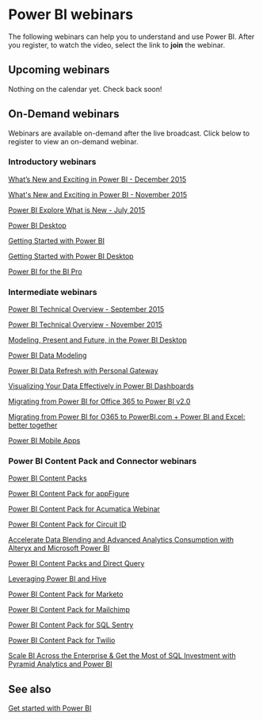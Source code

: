 ﻿<properties
   pageTitle="Power BI webinars"
   description="Power BI webinars."
   services="powerbi"
   documentationCenter=""
   authors="mihart"
   manager="mblythe"
   editor=""/>

<tags
   ms.service="powerbi"
   ms.devlang="NA"
   ms.topic="article"
   ms.tgt_pltfrm="NA"
   ms.workload="powerbi"
   ms.date="11/24/2015"
   ms.author="mihart"/>

# Power BI webinars

   The following webinars can help you to understand and use Power BI. After you register, to watch the video, select the link to **join** the webinar.

## Upcoming webinars

Nothing on the calendar yet. Check back soon!


## On-Demand webinars
Webinars are available on-demand after the live broadcast.  Click below to register to view an on-demand webinar.

###  Introductory webinars
[What’s New and Exciting in Power BI - December 2015](https://info.microsoft.com/CO-PowerBI-WBNR-FY16-17Dec15-PowerBIWhatsNew-Registration.html)

[What's New and Exciting in Power BI - November 2015](https://info.microsoft.com/CO-PowerBI-WBNR-FY16-12Nov15-PowerBIWhatsNew-Register.html)

[Power BI Explore What is New - July 2015](https://info.microsoft.com/CO-PowerBI-WBNR-FY16-07JUL-GettingStartedwithPowerBI-2-Register.html?ls=JenUnderwood)

[Power BI Desktop](https://info.microsoft.com/CO-PowerBI-WBNR-FY16-27Aug15-DeepDiveCreatingReportswithPowerBIDesktop-Register.html)

[Getting Started with Power BI](http://w.on24.com/r.htm?e=962188&s=1&k=64B23C31A95E0389C878DA4F0B3395D8&partnerref=PBIcom)

[Getting Started with Power BI Desktop](http://w.on24.com/r.htm?e=966240&s=1&k=BF7E605ACE81A7E3E9F21024D9CAA881&partnerref=PBIcom)

[Power BI for the BI Pro](http://w.on24.com/r.htm?e=962016&s=1&k=C884EE5DDACA36C140C527A56281C23C&partnerref=PBIcom)

### Intermediate webinars

[Power BI Technical Overview - September 2015](https://info.microsoft.com/CO-PowerBI-WBNR-FY16-09Sep-16-PowerBITechnicalOverview-Register.html)

[Power BI Technical Overview - November 2015](https://info.microsoft.com/CO-PowerBI-WBNR-FY16-11Nov15-PowerBITechnicalOverview-Register.html)

[Modeling, Present and Future, in the Power BI Desktop](https://info.microsoft.com/CO-PowerBI-WBNR-FY16-10Sep15-ModelingPowerBIDesktop-Register.html)

[Power BI Data Modeling](https://info.microsoft.com/CO-PowerBI-WBNR-FY16-10Sep15-ModelingPowerBIDesktop-Register.html)

[Power BI Data Refresh with Personal Gateway](https://info.microsoft.com/CO-PowerBI-WBNR-FY16-24Sep15-RefreshPowerBIPersonalGateway-Register.html)

[Visualizing Your Data Effectively in Power BI Dashboards](https://info.microsoft.com/CO-PowerBI-WBNR-FY16-01Oct15-VisualizingDataPowerBIDashboard-Register.html)

[Migrating from Power BI for Office 365 to Power BI v2.0](https://info.microsoft.com/CO-PowerBI-WBNR-FY16-16SEp15-MigratingPowerBIOffice365toPowerBIExperience-Register.html)

[Migrating from Power BI for O365 to PowerBI.com + Power BI and Excel: better together](https://info.microsoft.com/CO-PowerBI-WBNR-FY16-15Dec15-PowerBI-Excel-Registration.html)

[Power BI Mobile Apps](https://info.microsoft.com/CO-PowerBI-WBNR-FY16-08Oct15-PowerBIMobile-Register.html)


### Power BI Content Pack and Connector webinars

[Power BI Content Packs](https://info.microsoft.com/CO-PowerBI-WBNR-FY16-17Sep15-OrganizationalContentPacks-Register.html)

[Power BI Content Pack for appFigure](https://info.microsoft.com/CO-PowerBI-WBNR-FY16-27Oct15-appFiguresPowerBIContentPack-Register.html)

[Power BI Content Pack for Acumatica Webinar](https://info.microsoft.com/CO-PowerBI-WBNR-FY16-10Dec15-AcumaticaPowerBI-Registration.html)

[Power BI Content Pack for Circuit ID](https://info.microsoft.com/CO-PowerBI-WBNR-FY16-01Dec15-PowerBICircuitID-Register.html)

[Accelerate Data Blending and Advanced Analytics Consumption with Alteryx and Microsoft Power BI](https://info.microsoft.com/CO-PowerBI-WBNR-FY16-03Nov15-AlteryxPowerBI-Register.html)

[Power BI Content Packs and Direct Query](https://info.microsoft.com/CO-PowerBI-WBNR-FY16-27Aug15-DeepDiveContentPacks-Register.html)

[Leveraging Power BI and Hive](https://info.microsoft.com/CO-PowerBI-WBNR-FY16-08Dec15-SimbaPowerBI-Registration.html)

[Power BI Content Pack for Marketo](https://info.microsoft.com/CO-PowerBI-WBNR-FY16-17Nov15-MarketoPowerBIContentPack-Register.html)

[Power BI Content Pack for Mailchimp](https://info.microsoft.com/CO-PowerBI-WBNR-FY16-18Nov15-PowerBIMailchimp-Register.html)

[Power BI Content Pack for SQL Sentry](https://info.microsoft.com/CO-PowerBI-WBNR-FY16-10Nov15-SQLSentry-Register.html)

[Power BI Content Pack for Twilio](https://info.microsoft.com/CO-PowerBI-WBNR-FY16-05Nov15-TwilioPowerBIContentPack-Register.html)

[Scale BI Across the Enterprise & Get the Most of SQL Investment with Pyramid Analytics and Power BI](https://info.microsoft.com/CO-PowerBI-WBNR-FY16-10Dec15-PyramidAnalyticsPowerBI-Registration.html)

## See also  
[Get started with Power BI](powerbi-service-get-started.md)  
